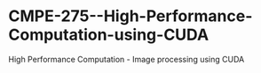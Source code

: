 # CMPE-275--High-Performance-Computation-using-CUDA
High Performance Computation - Image processing using CUDA
